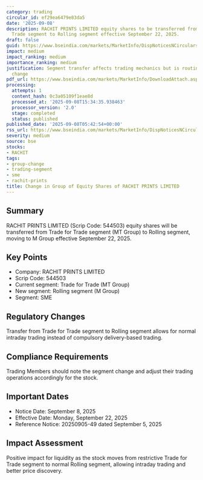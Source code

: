 ```yaml
---
category: trading
circular_id: ef29ea6479e83da5
date: '2025-09-08'
description: RACHIT PRINTS LIMITED equity shares to be transferred from Trade for
  Trade segment to Rolling segment effective September 22, 2025.
draft: false
guid: https://www.bseindia.com/markets/MarketInfo/DispNoticesNCirculars.aspx?Noticeid={018F5B8B-BD8D-4B06-B928-53BFB89BA76E}&noticeno=20250908-6&dt=09/08/2025&icount=6&totcount=37&flag=0
impact: medium
impact_ranking: medium
importance_ranking: medium
justification: Segment transfer affects trading mechanics but is routine administrative
  change
pdf_url: https://www.bseindia.com/markets/MarketInfo/DownloadAttach.aspx?id=20250908-6&attachedId=
processing:
  attempts: 1
  content_hash: 0c3a05109f1eae8d
  processed_at: '2025-09-08T15:34:35.938463'
  processor_version: '2.0'
  stage: completed
  status: published
published_date: '2025-09-08T05:42:54+00:00'
rss_url: https://www.bseindia.com/markets/MarketInfo/DispNoticesNCirculars.aspx?Noticeid={018F5B8B-BD8D-4B06-B928-53BFB89BA76E}&noticeno=20250908-6&dt=09/08/2025&icount=6&totcount=37&flag=0
severity: medium
source: bse
stocks:
- RACHIT
tags:
- group-change
- trading-segment
- sme
- rachit-prints
title: Change in Group of Equity Shares of RACHIT PRINTS LIMITED
---
```


## Summary

RACHIT PRINTS LIMITED (Scrip Code: 544503) equity shares will be transferred from Trade for Trade segment (MT Group) to Rolling segment, moving to M Group effective September 22, 2025.

## Key Points

- Company: RACHIT PRINTS LIMITED
- Scrip Code: 544503
- Current segment: Trade for Trade (MT Group)
- New segment: Rolling segment (M Group)
- Segment: SME

## Regulatory Changes

Transfer from Trade for Trade segment to Rolling segment allows for normal intraday trading instead of compulsory delivery-based trading.

## Compliance Requirements

Trading Members should note the segment change and adjust their trading operations accordingly for the stock.

## Important Dates

- Notice Date: September 8, 2025
- Effective Date: Monday, September 22, 2025
- Reference Notice: 20250905-49 dated September 5, 2025

## Impact Assessment

Positive impact for liquidity as the stock moves from restrictive Trade for Trade segment to normal Rolling segment, allowing intraday trading and better price discovery.